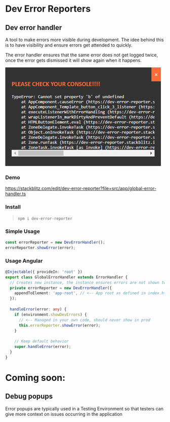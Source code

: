 # Dev Error Reporters

## Dev error handler

A tool to make errors more visible during development.
The idee behind this is to have visibility and ensure errors get attended to quickly.

The error handler ensures that the same error does not get logged twice, once the error gets dismissed it will show again when it happens.

![Screenshot](for_github/dev_error_handler.png)

### Demo
https://stackblitz.com/edit/dev-error-reporter?file=src/app/global-error-handler.ts

### Install

> `npm i dev-error-reporter`

### Simple Usage

```js
const errorReporter = new DevErrorHandler();
errorReporter.showError(error);
```

### Usage Angular

```ts
@Injectable({ provideIn: 'root' })
export class GlobalErrorHandler extends ErrorHandler {
  // Creates new instance, the instance ensures errors are not shown twice until dismisses
  private errorReporter = new DevErrorHandler({
    appendToElement: 'app-root', // <-- App root as defined in index.html
  });

  handleError(error: any) {
    if (environment.showDevErrors) {
      // <-- Managed in your own code, should never show in prod
      this.errorReporter.showError(error);
    }

    // Keep default behavior
    super.handleError(error);
  }
}
```

# Coming soon:

## Debug popups

Error popups are typically used in a Testing Environment so that testers can give more context on issues occurring in the application
